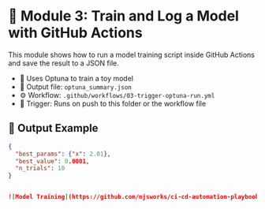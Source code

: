 # 🚀 Module 3: Train and Log a Model with GitHub Actions

This module shows how to run a model training script inside GitHub Actions and save the result to a JSON file.

- 🧠 Uses Optuna to train a toy model
- 📁 Output file: `optuna_summary.json`
- ⚙️ Workflow: `.github/workflows/03-trigger-optuna-run.yml`
- 🧪 Trigger: Runs on push to this folder or the workflow file

## 📝 Output Example

```json
{
  "best_params": {"x": 2.01},
  "best_value": 0.0001,
  "n_trials": 10
}


![Model Training](https://github.com/mjsworks/ci-cd-automation-playbook/actions/workflows/03-trigger-optuna-run.yml/badge.svg)
